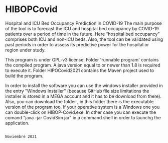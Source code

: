 # HIBOPCovid

Hospital and ICU Bed Occupancy Prediction in COVID-19
The main purpose of the tool is to forecast the ICU and hospital bed occupancy 
by COVID-19 patients over a period of time in the future. Here “hospital bed occupancy” 
comprises both ICU and non-ICU beds. Also, the tool can be validated using past
periods in order to assess its predictive power for the hospital or region under study.

This program is under GPL-v3 license.
Folder 'runnable program' contains the compiled program. A java version equal to or newer than 1.8 is required to execute it. 
Folder HIPOCovid2021 contains the Maven project used to build the program.


In order to install the software you can use the windows installer provided in the entry "Windows Installer" (because GitHub file size limitations the installer is stored in a MEGA account and it has to be download from there). Also, you can download the folder , in this folder there is the executable version of the program too. If your operative system is a Windows one you can double-click on HIBOP-Covid.exe. In other case you can execute the comand "java -jar CovidSim.jar" in a command shell in order to launchg the application.

                                                                                                                  Noviembre 2021

